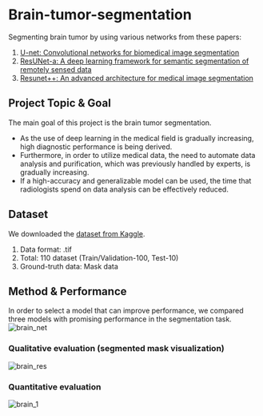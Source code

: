 # Brain-tumor-segmentation
Segmenting brain tumor by using various networks from these papers:
1. [U-net: Convolutional networks for biomedical image segmentation](https://link.springer.com/content/pdf/10.1007/978-3-319-24574-4_28.pdf)
2. [ResUNet-a: A deep learning framework for semantic segmentation of remotely sensed data](https://pdf.sciencedirectassets.com/271826/1-s2.0-S0924271620X00037/1-s2.0-S0924271620300149/main.pdf?X-Amz-Security-Token=IQoJb3JpZ2luX2VjEO7%2F%2F%2F%2F%2F%2F%2F%2F%2F%2FwEaCXVzLWVhc3QtMSJHMEUCIEjF9FPeSack9uLwI0WlVkGIaqnnuCpzMYAFnva5xWWXAiEA%2Bt%2BWyhxMTf1XEsYHNB%2B726x8grkhYmWPXwnRlaLZPf4qgwQI5%2F%2F%2F%2F%2F%2F%2F%2F%2F%2F%2FARAEGgwwNTkwMDM1NDY4NjUiDF32h0dWMDZghdtr%2BSrXAxJ35ba1%2F9Uw1xBN%2FS%2Btl7RKL3F8lBWYPUaELbhXbVrD%2B41DNjK2CZn8f%2BuC%2FfPJ5H79qQIQbiTXYgXAgWPR2UjQeeYjfkR8SuBJp5jPWw%2B0g%2FvzAMTbma9apzZl20Ih2npZ59sA06nXSFzfDTmws4GIshADxx3uC%2BToDNldF66pUhuzc5I6ZSp81IcGX%2FgkjmrGPYr0%2F6kahJGPOUueAt%2B2XFGfAEo4BOZJGQzLgmplDEIeyXOi4ralAFQFmH9LaMYQW2cMV%2F8oQu221inoiQr6WodLRA8CF2iMbMjsrOiF3h8J7yMJCDAkxTU4idSU5ExOabQHouKVRWqZwVIDHjU6fGnt3TApJqIRCK4c%2FaAqel489nwWvRyRF%2FXvrBI2AXZ3A6gVEIW3yXJIIqvg1I3BmD4o3CX7SewMw%2BIbZqBkQW0yxPltCi%2FE9hSKLt3Ksat24nMAyVUKeKDpMzFGqx5qXF0x70zIDNfO6BQC3nKq7crHaAgpGB5yIUMw8HcTd6ty8Hbs%2FIEcEpXfNTVJ2GK1KPKSS88k0CROGCHZ3MJtH5P2v1NVi5A%2BSak87wlbFKqYDtVk6083fb5H%2FOP6LUx74pbrzr3PuzGsJ%2BMT0MAcgVRSWeXDuDDqkLWOBjqlATVJeOgO5X87wsILenZD%2F4B5ga7ksjO7DzKSmVmoAvFR6epz96TAoawXmJGzWSUtJHlqQtDo2xD0D6a1XJq9m30hPAy1G8xj1aRN4nw59fGZXnLgGFbPu0WMZD6hopazUZ37asi5gx5YA14OFXd688fnoKyka71z4bcqZte0HRrtHqpTVLSy91xa%2BAeBLERadoEi5Ukf09bpXhejG3PWDjCgC41arA%3D%3D&X-Amz-Algorithm=AWS4-HMAC-SHA256&X-Amz-Date=20211230T071801Z&X-Amz-SignedHeaders=host&X-Amz-Expires=300&X-Amz-Credential=ASIAQ3PHCVTYQEC6SUEY%2F20211230%2Fus-east-1%2Fs3%2Faws4_request&X-Amz-Signature=bf16da874b01546060a168edb1b79bba3fa9d89b79a9d15ec32239741fd36aa9&hash=6a8cddd43ed2237ef7120c8d2c8e2d99845e5f5206fd874467e321b2cceefa51&host=68042c943591013ac2b2430a89b270f6af2c76d8dfd086a07176afe7c76c2c61&pii=S0924271620300149&tid=spdf-9f68aa6a-a703-4431-9f25-c64a80388e16&sid=c953467d77871143cf79c8d31267574a5548gxrqa&type=client)
3. [Resunet++: An advanced architecture for medical image segmentation](https://ieeexplore.ieee.org/stamp/stamp.jsp?arnumber=8959021&casa_token=0Dwkq5BXH3YAAAAA:fZQOmiFgwRrWc0QQYq33U-QGSzQKC0S-Fl_k6ljId0diro56fx723uggF7RemNj8GE9-JFuG1ek&tag=1)

## Project Topic & Goal
The main goal of this project is the brain tumor segmentation.
- As the use of deep learning in the medical field is gradually increasing, high diagnostic performance is being derived.
- Furthermore, in order to utilize medical data, the need to automate data analysis and purification, which was previously handled by experts, is gradually increasing.
- If a high-accuracy and generalizable model can be used, the time that radiologists spend on data analysis can be effectively reduced.

## Dataset
We downloaded the [dataset from Kaggle](https://www.kaggle.com/mateuszbuda/lgg-mri-segmentation).

1. Data format: .tif
2. Total: 110 dataset (Train/Validation-100, Test-10)
3. Ground-truth data: Mask data

## Method & Performance
In order to select a model that can improve performance, we compared three models with promising performance in the segmentation task.
![brain_net](https://user-images.githubusercontent.com/57162425/147729390-4d912307-d379-4280-9f8a-037aafa422df.png)

### Qualitative evaluation (segmented mask visualization)
![brain_res](https://user-images.githubusercontent.com/57162425/147729386-ee0790cf-ff3c-4398-9a0f-cd9840690ced.png)

### Quantitative evaluation
![brain_1](https://user-images.githubusercontent.com/57162425/147729392-b6bb661c-e784-4c21-be1e-c183a4ebe197.png)

